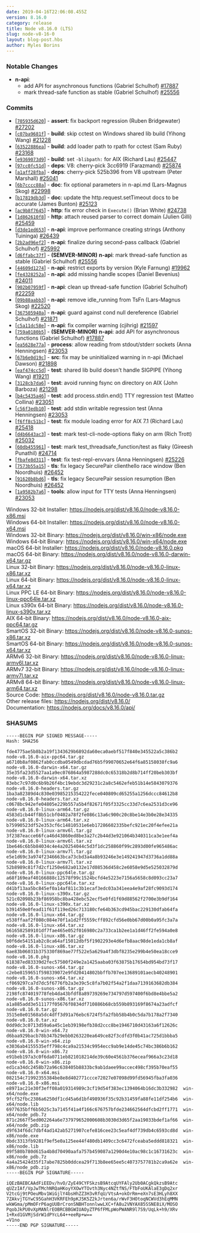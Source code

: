 ```yaml
---
date: 2019-04-16T22:06:08.455Z
version: 8.16.0
category: release
title: Node v8.16.0 (LTS)
slug: node-v8-16-0
layout: blog-post.hbs
author: Myles Borins
---
```


### Notable Changes

* **n-api**:
  - add API for asynchronous functions (Gabriel Schulhof) [#17887](https://github.com/nodejs/node/pull/17887)
  - mark thread-safe function as stable (Gabriel Schulhof) [#25556](https://github.com/nodejs/node/pull/25556)

### Commits

* [[`705935d620`](https://github.com/nodejs/node/commit/705935d620)] - **assert**: fix backport regression (Ruben Bridgewater) [#27202](https://github.com/nodejs/node/pull/27202)
* [[`c07ba9681f`](https://github.com/nodejs/node/commit/c07ba9681f)] - **build**: skip cctest on Windows shared lib build (Yihong Wang) [#21228](https://github.com/nodejs/node/pull/21228)
* [[`63522886ea`](https://github.com/nodejs/node/commit/63522886ea)] - **build**: add loader path to rpath for cctest (Sam Ruby) [#23168](https://github.com/nodejs/node/pull/23168)
* [[`e9369073d9`](https://github.com/nodejs/node/commit/e9369073d9)] - **build**: set `-blibpath:` for AIX (Richard Lau) [#25447](https://github.com/nodejs/node/pull/25447)
* [[`97cc0fc51d`](https://github.com/nodejs/node/commit/97cc0fc51d)] - **deps**: V8: cherry-pick 3cc6919 (Farazmand) [#25874](https://github.com/nodejs/node/pull/25874)
* [[`a1aff28fba`](https://github.com/nodejs/node/commit/a1aff28fba)] - **deps**: cherry-pick 525b396 from V8 upstream (Peter Marshall) [#25041](https://github.com/nodejs/node/pull/25041)
* [[`6b7cccc88a`](https://github.com/nodejs/node/commit/6b7cccc88a)] - **doc**: fix optional parameters in n-api.md (Lars-Magnus Skog) [#22998](https://github.com/nodejs/node/pull/22998)
* [[`b17819db3d`](https://github.com/nodejs/node/commit/b17819db3d)] - **doc**: update the http.request.setTimeout docs to be accurate (James Bunton) [#25123](https://github.com/nodejs/node/pull/25123)
* [[`ac9b8f7645`](https://github.com/nodejs/node/commit/ac9b8f7645)] - **http**: fix error check in `Execute()` (Brian White) [#24738](https://github.com/nodejs/node/pull/24738)
* [[`1d862610f8`](https://github.com/nodejs/node/commit/1d862610f8)] - **http**: attach reused parser to correct domain (Julien Gilli) [#25459](https://github.com/nodejs/node/pull/25459)
* [[`d3de1ed653`](https://github.com/nodejs/node/commit/d3de1ed653)] - **n-api**: improve performance creating strings (Anthony Tuininga) [#26439](https://github.com/nodejs/node/pull/26439)
* [[`2b2ad96ef2`](https://github.com/nodejs/node/commit/2b2ad96ef2)] - **n-api**: finalize during second-pass callback (Gabriel Schulhof) [#25992](https://github.com/nodejs/node/pull/25992)
* [[`d6ffabc37f`](https://github.com/nodejs/node/commit/d6ffabc37f)] - **(SEMVER-MINOR)** **n-api**: mark thread-safe function as stable (Gabriel Schulhof) [#25556](https://github.com/nodejs/node/pull/25556)
* [[`44609d1274`](https://github.com/nodejs/node/commit/44609d1274)] - **n-api**: restrict exports by version (Kyle Farnung) [#19962](https://github.com/nodejs/node/pull/19962)
* [[`fe4328252a`](https://github.com/nodejs/node/commit/fe4328252a)] - **n-api**: add missing handle scopes (Daniel Bevenius) [#24011](https://github.com/nodejs/node/pull/24011)
* [[`902b07959f`](https://github.com/nodejs/node/commit/902b07959f)] - **n-api**: clean up thread-safe function (Gabriel Schulhof) [#22259](https://github.com/nodejs/node/pull/22259)
* [[`09b88aabb3`](https://github.com/nodejs/node/commit/09b88aabb3)] - **n-api**: remove idle\_running from TsFn (Lars-Magnus Skog) [#22520](https://github.com/nodejs/node/pull/22520)
* [[`367505940a`](https://github.com/nodejs/node/commit/367505940a)] - **n-api**: guard against cond null dereference (Gabriel Schulhof) [#21871](https://github.com/nodejs/node/pull/21871)
* [[`c5a11dc58e`](https://github.com/nodejs/node/commit/c5a11dc58e)] - **n-api**: fix compiler warning (cjihrig) [#21597](https://github.com/nodejs/node/pull/21597)
* [[`759a0180b5`](https://github.com/nodejs/node/commit/759a0180b5)] - **(SEMVER-MINOR)** **n-api**: add API for asynchronous functions (Gabriel Schulhof) [#17887](https://github.com/nodejs/node/pull/17887)
* [[`ea5628e77a`](https://github.com/nodejs/node/commit/ea5628e77a)] - **process**: allow reading from stdout/stderr sockets (Anna Henningsen) [#23053](https://github.com/nodejs/node/pull/23053)
* [[`67b6e0d19c`](https://github.com/nodejs/node/commit/67b6e0d19c)] - **src**: fix may be uninitialized warning in n-api (Michael Dawson) [#21898](https://github.com/nodejs/node/pull/21898)
* [[`eaf474cc5d`](https://github.com/nodejs/node/commit/eaf474cc5d)] - **test**: shared lib build doesn't handle SIGPIPE (Yihong Wang) [#19211](https://github.com/nodejs/node/pull/19211)
* [[`3128cb7da6`](https://github.com/nodejs/node/commit/3128cb7da6)] - **test**: avoid running fsync on directory on AIX (John Barboza) [#21298](https://github.com/nodejs/node/pull/21298)
* [[`b4c5435a46`](https://github.com/nodejs/node/commit/b4c5435a46)] - **test**: add process.stdin.end() TTY regression test (Matteo Collina) [#23051](https://github.com/nodejs/node/pull/23051)
* [[`c56f3edb10`](https://github.com/nodejs/node/commit/c56f3edb10)] - **test**: add stdin writable regression test (Anna Henningsen) [#23053](https://github.com/nodejs/node/pull/23053)
* [[`f6ff8c51bc`](https://github.com/nodejs/node/commit/f6ff8c51bc)] - **test**: fix module loading error for AIX 7.1 (Richard Lau) [#25418](https://github.com/nodejs/node/pull/25418)
* [[`d4b6643ac3`](https://github.com/nodejs/node/commit/d4b6643ac3)] - **test**: mark test-cli-node-options flaky on arm (Rich Trott) [#25032](https://github.com/nodejs/node/pull/25032)
* [[`60db455961`](https://github.com/nodejs/node/commit/60db455961)] - **test**: mark test\_threadsafe\_function/test as flaky (Gireesh Punathil) [#24714](https://github.com/nodejs/node/pull/24714)
* [[`fbafe8d311`](https://github.com/nodejs/node/commit/fbafe8d311)] - **test**: fix test-repl-envvars (Anna Henningsen) [#25226](https://github.com/nodejs/node/pull/25226)
* [[`7573b55a15`](https://github.com/nodejs/node/commit/7573b55a15)] - **tls**: fix legacy SecurePair clienthello race window (Ben Noordhuis) [#26452](https://github.com/nodejs/node/pull/26452)
* [[`91620b8bd6`](https://github.com/nodejs/node/commit/91620b8bd6)] - **tls**: fix legacy SecurePair session resumption (Ben Noordhuis) [#26452](https://github.com/nodejs/node/pull/26452)
* [[`1a9582b7a6`](https://github.com/nodejs/node/commit/1a9582b7a6)] - **tools**: allow input for TTY tests (Anna Henningsen) [#23053](https://github.com/nodejs/node/pull/23053)

Windows 32-bit Installer: https://nodejs.org/dist/v8.16.0/node-v8.16.0-x86.msi<br>
Windows 64-bit Installer: https://nodejs.org/dist/v8.16.0/node-v8.16.0-x64.msi<br>
Windows 32-bit Binary: https://nodejs.org/dist/v8.16.0/win-x86/node.exe<br>
Windows 64-bit Binary: https://nodejs.org/dist/v8.16.0/win-x64/node.exe<br>
macOS 64-bit Installer: https://nodejs.org/dist/v8.16.0/node-v8.16.0.pkg<br>
macOS 64-bit Binary: https://nodejs.org/dist/v8.16.0/node-v8.16.0-darwin-x64.tar.gz<br>
Linux 32-bit Binary: https://nodejs.org/dist/v8.16.0/node-v8.16.0-linux-x86.tar.xz<br>
Linux 64-bit Binary: https://nodejs.org/dist/v8.16.0/node-v8.16.0-linux-x64.tar.xz<br>
Linux PPC LE 64-bit Binary: https://nodejs.org/dist/v8.16.0/node-v8.16.0-linux-ppc64le.tar.xz<br>
Linux s390x 64-bit Binary: https://nodejs.org/dist/v8.16.0/node-v8.16.0-linux-s390x.tar.xz<br>
AIX 64-bit Binary: https://nodejs.org/dist/v8.16.0/node-v8.16.0-aix-ppc64.tar.gz<br>
SmartOS 32-bit Binary: https://nodejs.org/dist/v8.16.0/node-v8.16.0-sunos-x86.tar.xz<br>
SmartOS 64-bit Binary: https://nodejs.org/dist/v8.16.0/node-v8.16.0-sunos-x64.tar.xz<br>
ARMv6 32-bit Binary: https://nodejs.org/dist/v8.16.0/node-v8.16.0-linux-armv6l.tar.xz<br>
ARMv7 32-bit Binary: https://nodejs.org/dist/v8.16.0/node-v8.16.0-linux-armv7l.tar.xz<br>
ARMv8 64-bit Binary: https://nodejs.org/dist/v8.16.0/node-v8.16.0-linux-arm64.tar.xz<br>
Source Code: https://nodejs.org/dist/v8.16.0/node-v8.16.0.tar.gz<br>
Other release files: https://nodejs.org/dist/v8.16.0/<br>
Documentation: https://nodejs.org/docs/v8.16.0/api/

<h3 id="shasums">SHASUMS</h3>

```
-----BEGIN PGP SIGNED MESSAGE-----
Hash: SHA256

fde4775ae5b8b2a19f1343629b6892da60eca0aebf517f840e345522a5c386b2  node-v8.16.0-aix-ppc64.tar.gz
a6710b8af0862fab0ccdba0549dbcdad76b5f99070652e64f6a85158038fc9a6  node-v8.16.0-darwin-x64.tar.gz
35e35fa23d5527aa1a9ec076864a5987288dc0c65318b2d8b714ff20beb303bf  node-v8.16.0-darwin-x64.tar.xz
83ebc7c97d0c6b9b26f4bc19ebdc3d29231c2a8c5462efeb51b14e5843079376  node-v8.16.0-headers.tar.gz
1ba3a82389d4c830e03985215354222fece040809cd65255a1256dccc84612b8  node-v8.16.0-headers.tar.xz
c0678bc942efe04805e229b557a5b4f82671f05f3325cc33d7c6ea2531d3ce96  node-v8.16.0-linux-arm64.tar.gz
4583d1cb44ff8b51cbf0402a78f2fe086c13a6c900c20c8be14e3b0e28e34335  node-v8.16.0-linux-arm64.tar.xz
b75990523df52e353cf6c14810531e6eb17286602335befc921ec20f4efee21a  node-v8.16.0-linux-armv6l.tar.gz
3f2387eacce66fca46d43860ed8be3a27c2b44d3e921064b340311ca3e1eef4a  node-v8.16.0-linux-armv6l.tar.xz
1be646c6b5b84034c4e4a20254044c5d3f1dc258860f99c2893d00fe965486ac  node-v8.16.0-linux-armv7l.tar.gz
e5e1d69c3a974f2346663bca73cbd3a4a8b93246e3e149241947d3736a1dd88a  node-v8.16.0-linux-armv7l.tar.xz
52b8989c81f7d2cf1250e682a0132e17d08536d458c2e6058e9d5e525032879d  node-v8.16.0-linux-ppc64le.tar.gz
a68f169eaf40166888c12578f99c1524bcfd4e5223e7156a5658c8d093cc23a7  node-v8.16.0-linux-ppc64le.tar.xz
d41bf13aa5bc845ef0a14af811c3b1ecaf3edc03a341eea4e9af28fc9093d174  node-v8.16.0-linux-s390x.tar.gz
521c02098b23bf86958bc8ba428ebc52ecf5e0fd1f69d88562f2700e3b9df164  node-v8.16.0-linux-s390x.tar.xz
b391450e0fead11f61f119ed26c713180cfe64b363cd945bac229130dfab64fa  node-v8.16.0-linux-x64.tar.gz
e538ffaaf2f808c084e70f1a1d2ff5559cff892cfd56e0bb67d00b0a95fc3a7a  node-v8.16.0-linux-x64.tar.xz
b616582589101df7fae465e052f016980c2a733ca1b2ee1a1d46ff2fe594a0e8  node-v8.16.0-linux-x86.tar.gz
b0f6de54151ab2c8ca64af15012dbf5f1902293e4d6efb8aac98de1eda1cb8af  node-v8.16.0-linux-x86.tar.xz
6ae83b06031b375330f869ae77f522e5a629a4f3dbf8235e299b4e50ea18cce9  node-v8.16.0.pkg
618387ed83339d2fec57500f249e2a1425aaba03f63875b17654bd954bd73f17  node-v8.16.0-sunos-x64.tar.gz
c2ebe8159651f598339072e9fd20414802bbffb707ee13689101aecb40248901  node-v8.16.0-sunos-x64.tar.xz
cf069297ca7d7dc5f6776fb2a3e39c5c8fa7b02f54a2f1daa7139163682db384  node-v8.16.0-sunos-x86.tar.gz
2198fc874019778feb4da43bfdf8a89739269e734797d597400f6bd8e4bbe5a2  node-v8.16.0-sunos-x86.tar.xz
a1a885add3e511177f05676f0834df710886b68cb559b893169f8674a23adfcf  node-v8.16.0.tar.gz
3515e8e01568a5dc4dff3d91a76ebc6724f5fa2fbb58b4b0c5da7b178a2f7340  node-v8.16.0.tar.xz
0dd9dc3c0713d59a6a45c1eb39198efb38d2ccc8be1946710d43163a6f12626c  node-v8.16.0-win-x64.7z
d6baa929bacb78b347b29ebb0263220ea649ce82f3cdfd3f0b41ac725d1bbba5  node-v8.16.0-win-x64.zip
e3036ab4155535eff798c4ca9a21534c9954ecc9ab9e14de45c74bc386b6b162  node-v8.16.0-win-x86.7z
e91beb197a3c0f6da0711eb821018214de39c60e4561b376eceaf966a3c23d18  node-v8.16.0-win-x86.zip
ed1ca34dc2458b72a96c638405b8833bc9ab1daee99accec498cf395b70eaf55  node-v8.16.0-x64.msi
082154c71992355384be8e8d402771ccce72027e07098d99fd56945fba3fa036  node-v8.16.0-x86.msi
e8971ac21e30f3eff08a019314989c3cf19d54f383ec1394064b16dc3b332982  win-x64/node.exe
9fcf52fbc2386a6250df1cd45a6d1bf498936f35c92b31459fa88fe11df254b6  win-x64/node.lib
6977635bff6b5025c3a7145f41a4f166c676757bfde234662564dfcbd2ff1771  win-x64/node_pdb.7z
871c2667f5ed002264a6e737979652000608b3030d3d65f2aa19033bdef1af66  win-x64/node_pdb.zip
d9f634f6dc7dbf4ad142ab5271907cefe816cee23c5eaf4df739db4c6593cd8d  win-x86/node.exe
0bdc3313fb9281f9ef5e0a125ee44f480db1409cc3c6472fceaba5eddd818321  win-x86/node.lib
09f580b780d615a4b8d70490aafa757b459087a1290d4e10ac98c1c16731623c  win-x86/node_pdb.7z
4a4a25424d35f17abe7825b0ddcea29f713b8ee65ee5c4073757781b2ca9a62e  win-x86/node_pdb.zip
-----BEGIN PGP SIGNATURE-----

iQEzBAEBCAAdFiEEDv/hvO/ZyE49CYFSkzsB9AtcqUYFAly2Ub0ACgkQkzsB9Atc
qUZzIAf/VpJwTMchNRQaHKoyYXOwYTOvth3Nyc4NZtfNS/FTbFoUKAlaE3gDq2xr
V2tcGj9tPOeuMbv1WiGjlY4bsHhZZ3H3vRfqU/VtsA+okOrRm+eXn7sE3HLyh8XX
7ZAkvjTGYwC95GahH3VKRFEh9pKJ5K5Z2kJrten6a/rWvF3HOtoqNCWVd3hEqMMN
wkWGma/pMmOFrP6agUUBrCronSNBHTonnlwwLXC+fA8u2VNYAX85SSNE8iX/MOSO
PqobJkPU0vXpMANlrEOBRCBBGWIUAOyZTP6fFMLpWoPWANR9l7S9/UqLk+h9/XRv
1+Rxd1GVMjSdrW1dPYcL64++eeRp+w==
=V1no
-----END PGP SIGNATURE-----

```
